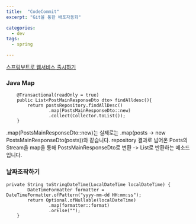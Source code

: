 ```yaml
---
title:  "CodeCommit"
excerpt: "Git을 통한 배포자동화"

categories:
  - dev
tags:
  - spring

---
```


[스프링부트로 웹서비스 출시하기](https://jojoldu.tistory.com/250?category=635883)

### Java Map

```
	@Transactional(readOnly = true)
	public List<PostMainResponseDto dto> findAlldesc(){
		return postsRepository.findAllDesc()
				.map(PostsMainResponseDto::new)
				.collect(Collector.toList());
	}
```
.map(PostsMainResponseDto::new)는 실제로는 .map(posts -> new PostsMainResponseDto(posts))와 같습니다.
repository 결과로 넘어온 Posts의 Stream을 map을 통해 PostsMainResponseDto로 변환 -> List로 반환하는 메소드입니다.


### 날짜조작하기
```
private String toStringDateTime(LocalDateTime localDateTime) {
		DateTimeFormatter formatter = DateTimeFormatter.ofPattern("yyyy-mm-dd HH:mm:ss");
		return Optional.ofNullable(localDateTime)
				.map(formatter::format)
				.orElse("");
	}
```
